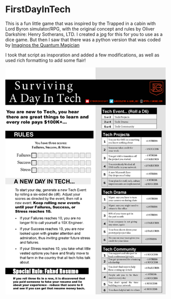 # FirstDayInTech

This is a fun little game that was inspired by the Trapped in a cabin with Lord Byron simulator/RPG, with the original concept and rules by Oliver Darkshire: Henry Sotherans, LTD.
I created a jpg for this for you to use as a dice game. But then I saw that there was a python version that was coded by [Imaginos the Quantum Magician](https://github.com/TheQuantumMagician/byron_gh/blob/main/byron_gh.py)

I took that script as insporation and added a few modifications, as well as used rich formatting to add some flair!

![diagram](https://raw.githubusercontent.com/JohnBreth/FirstDayInTech/master/firstdayintech.png)
